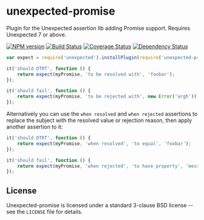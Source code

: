 unexpected-promise
==================

Plugin for the Unexpected assertion lib adding Promise support. Requires Unexpected 7 or above.

[![NPM version](https://badge.fury.io/js/unexpected-promise.png)](http://badge.fury.io/js/unexpected-promise)
[![Build Status](https://travis-ci.org/unexpectedjs/unexpected-promise.png)](https://travis-ci.org/unexpectedjs/unexpected-promise)
[![Coverage Status](https://coveralls.io/repos/unexpectedjs/unexpected-promise/badge.png)](https://coveralls.io/r/unexpectedjs/unexpected-promise)
[![Dependency Status](https://david-dm.org/unexpectedjs/unexpected-promise.png)](https://david-dm.org/unexpectedjs/unexpected-promise)

```js
var expect = require('unexpected').installPlugin(require('unexpected-promise'));

it('should DTRT', function () {
    return expect(myPromise, 'to be resolved with', 'foobar');
});

it('should fail', function () {
    return expect(myPromise, 'to be rejected with', new Error('argh'));
});
```

Alternatively you can use the `when resolved` and `when rejected`
assertions to replace the subject with the resolved value or rejection reason,
then apply another assertion to it:


```js
it('should DTRT', function () {
    return expect(myPromise, 'when resolved', 'to equal', 'foobar');
});

it('should fail', function () {
    return expect(myPromise, 'when rejected', 'to have property', 'message', 'argh');
});
```

License
-------

Unexpected-promise is licensed under a standard 3-clause BSD license -- see the `LICENSE` file for details.
